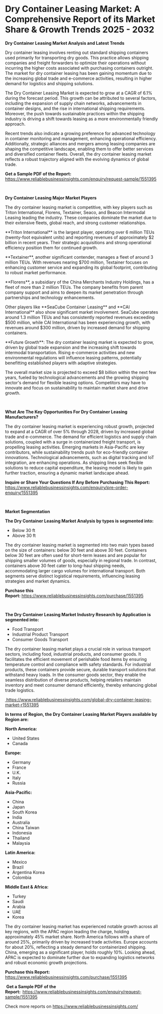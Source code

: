 <p><h1>Dry Container Leasing Market: A Comprehensive Report of its Market Share & Growth Trends 2025 - 2032</h1></p><p><strong>Dry Container Leasing Market Analysis and Latest Trends</strong></p>
<p><p>Dry container leasing involves renting out standard shipping containers used primarily for transporting dry goods. This practice allows shipping companies and freight forwarders to optimize their operations without incurring the higher costs associated with purchasing containers outright. The market for dry container leasing has been gaining momentum due to the increasing global trade and e-commerce activities, resulting in higher demand for logistics and shipping solutions.</p><p>The Dry Container Leasing Market is expected to grow at a CAGR of 6.1% during the forecast period. This growth can be attributed to several factors, including the expansion of supply chain networks, advancements in container designs, and the rise in international shipping requirements. Moreover, the push towards sustainable practices within the shipping industry is driving a shift towards leasing as a more environmentally friendly approach.</p><p>Recent trends also indicate a growing preference for advanced technology in container monitoring and management, enhancing operational efficiency. Additionally, strategic alliances and mergers among leasing companies are shaping the competitive landscape, enabling them to offer better services and diversified container fleets. Overall, the dry container leasing market reflects a robust trajectory aligned with the evolving dynamics of global trade.</p></p>
<p><strong>Get a Sample PDF of the Report:&nbsp;</strong> <a href="https://www.reliablebusinessinsights.com/enquiry/request-sample/1551395?utm_campaign=2280&utm_medium=2&utm_source=Github&utm_content=ia&utm_term=27022025&utm_id=dry-container-leasing">https://www.reliablebusinessinsights.com/enquiry/request-sample/1551395</a></p>
<p>&nbsp;</p>
<p><strong>Dry Container Leasing Major Market Players</strong></p>
<p><p>The dry container leasing market is competitive, with key players such as Triton International, Florens, Textainer, Seaco, and Beacon Intermodal Leasing leading the industry. These companies dominate the market due to their extensive fleets, global reach, and strong customer relationships.</p><p>**Triton International** is the largest player, operating over 6 million TEUs (twenty-foot equivalent units) and reporting revenues of approximately $2 billion in recent years. Their strategic acquisitions and strong operational efficiency position them for continued growth.</p><p>**Textainer**, another significant contender, manages a fleet of around 3 million TEUs. With revenues nearing $700 million, Textainer focuses on enhancing customer service and expanding its global footprint, contributing to robust market performance.</p><p>**Florens**, a subsidiary of the China Merchants Industry Holdings, has a fleet of more than 2 million TEUs. The company benefits from parent company support and aims to deepen its market penetration through partnerships and technology enhancements.</p><p>Other players like **SeaCube Container Leasing** and **CAI International** also show significant market involvement. SeaCube operates around 1.3 million TEUs and has consistently reported revenues exceeding $500 million, while CAI International has been experiencing growth, with revenues around $300 million, driven by increased demand for shipping containers.</p><p>**Future Growth**: The dry container leasing market is expected to grow, driven by global trade expansion and the increasing shift towards intermodal transportation. Rising e-commerce activities and new environmental regulations will influence leasing patterns, potentially benefitting established players with adaptive strategies.</p><p>The overall market size is projected to exceed $8 billion within the next few years, fueled by technological advancements and the growing shipping sector's demand for flexible leasing options. Competitors may have to innovate and focus on sustainability to maintain market share and drive growth.</p></p>
<p>&nbsp;</p>
<p><strong>What Are The Key Opportunities For Dry Container Leasing Manufacturers?</strong></p>
<p><p>The dry container leasing market is experiencing robust growth, projected to expand at a CAGR of over 5% through 2028, driven by increased global trade and e-commerce. The demand for efficient logistics and supply chain solutions, coupled with a surge in containerized freight transport, is propelling leasing activities. Emerging markets in Asia-Pacific are key contributors, while sustainability trends push for eco-friendly container innovations. Technological advancements, such as digital tracking and IoT integration, are enhancing operations. As shipping lines seek flexible solutions to reduce capital expenditure, the leasing model is likely to gain further traction, ensuring a dynamic market landscape ahead.</p></p>
<p><strong>Inquire or Share Your Questions If Any Before Purchasing This Report:</strong> <a href="https://www.reliablebusinessinsights.com/enquiry/pre-order-enquiry/1551395?utm_campaign=2280&utm_medium=2&utm_source=Github&utm_content=ia&utm_term=27022025&utm_id=dry-container-leasing">https://www.reliablebusinessinsights.com/enquiry/pre-order-enquiry/1551395</a></p>
<p>&nbsp;</p>
<p><strong>Market Segmentation</strong></p>
<p><strong>The Dry Container Leasing Market Analysis by types is segmented into:</strong></p>
<p><ul><li>Below 30 ft</li><li>Above 30 ft</li></ul></p>
<p><p>The dry container leasing market is segmented into two main types based on the size of containers: below 30 feet and above 30 feet. Containers below 30 feet are often used for short-term leases and are popular for shipping smaller volumes of goods, especially in regional trade. In contrast, containers above 30 feet cater to long-haul shipping needs, accommodating larger cargo volumes for international transport. Both segments serve distinct logistical requirements, influencing leasing strategies and market dynamics.</p></p>
<p><strong>Purchase this Report:&nbsp;</strong><a href="https://www.reliablebusinessinsights.com/purchase/1551395?utm_campaign=2280&utm_medium=2&utm_source=Github&utm_content=ia&utm_term=27022025&utm_id=dry-container-leasing">https://www.reliablebusinessinsights.com/purchase/1551395</a></p>
<p>&nbsp;</p>
<p><strong>The Dry Container Leasing Market Industry Research by Application is segmented into:</strong></p>
<p><ul><li>Food Transport</li><li>Industrial Product Transport</li><li>Consumer Goods Transport</li></ul></p>
<p><p>The dry container leasing market plays a crucial role in various transport sectors, including food, industrial products, and consumer goods. It facilitates the efficient movement of perishable food items by ensuring temperature control and compliance with safety standards. For industrial products, these containers provide secure, durable transport solutions that withstand heavy loads. In the consumer goods sector, they enable the seamless distribution of diverse products, helping retailers maintain inventory and meet consumer demand efficiently, thereby enhancing global trade logistics.</p></p>
<p><a href="https://www.reliablebusinessinsights.com/global-dry-container-leasing-market-r1551395?utm_campaign=2280&utm_medium=2&utm_source=Github&utm_content=ia&utm_term=27022025&utm_id=dry-container-leasing">&nbsp;https://www.reliablebusinessinsights.com/global-dry-container-leasing-market-r1551395</a></p>
<p><strong>In terms of Region, the Dry Container Leasing Market Players available by Region are:</strong></p>
<p>
    <p> <strong> North America: </strong>
        <ul>
            <li>United States</li>
            <li>Canada</li>
        </ul>
        </p> 
    <p> <strong> Europe: </strong>
        <ul>
            <li>Germany</li>
            <li>France</li>
            <li>U.K.</li>
            <li>Italy</li>
            <li>Russia</li>
        </ul>
        </p> 
    <p> <strong> Asia-Pacific: </strong>
        <ul>
            <li>China</li>
            <li>Japan</li>
            <li>South Korea</li>
            <li>India</li>
            <li>Australia</li>
            <li>China Taiwan</li>
            <li>Indonesia</li>
            <li>Thailand</li>
            <li>Malaysia</li>
        </ul>
        </p> 
    <p> <strong> Latin America: </strong>
        <ul>
            <li>Mexico</li>
            <li>Brazil</li>
            <li>Argentina Korea</li>
            <li>Colombia</li>
        </ul>
        </p> 
    <p> <strong> Middle East & Africa: </strong>
        <ul>
            <li>Turkey</li>
            <li>Saudi</li>
            <li>Arabia</li>
            <li>UAE</li>
            <li>Korea</li>
        </ul>
    </p>
    </p>
<p><p>The dry container leasing market has experienced notable growth across all key regions, with the APAC region leading the charge, holding approximately 45% market share. North America follows with a share of around 25%, primarily driven by increased trade activities. Europe accounts for about 20%, reflecting a steady demand for containerized shipping. China, emerging as a significant player, holds roughly 10%. Looking ahead, APAC is expected to dominate further due to expanding logistics networks and robust economic growth projections.</p></p>
<p><strong>Purchase this Report: </strong><a href="https://www.reliablebusinessinsights.com/purchase/1551395?utm_campaign=2280&utm_medium=2&utm_source=Github&utm_content=ia&utm_term=27022025&utm_id=dry-container-leasing">https://www.reliablebusinessinsights.com/purchase/1551395</a></p>
<p>&nbsp;<strong>Get a Sample PDF of the Report:&nbsp;&nbsp;</strong><a href="https://www.reliablebusinessinsights.com/enquiry/request-sample/1551395?utm_campaign=2280&utm_medium=2&utm_source=Github&utm_content=ia&utm_term=27022025&utm_id=dry-container-leasing">https://www.reliablebusinessinsights.com/enquiry/request-sample/1551395</a></p>
<p><strong></strong></p>
<p>Check more reports on <a href="https://www.reliablebusinessinsights.com/?utm_campaign=2280&utm_medium=2&utm_source=Github&utm_content=ia&utm_term=27022025&utm_id=dry-container-leasing">https://www.reliablebusinessinsights.com/</a></p>